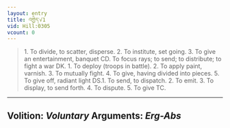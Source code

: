 ```yaml
---
layout: entry
title: འགྱེད་√1
vid: Hill:0305
vcount: 0
---
```

> 1\. To divide, to scatter, disperse\. 2\. To institute, set going\. 3\. To give an entertainment, banquet CD\. To focus rays; to send; to distribute; to fight a war DK\. 1\. To deploy (troops in battle)\. 2\. To apply paint, varnish\. 3\. To mutually fight\. 4\. To give, having divided into pieces\. 5\. To give off, radiant light DS\.1\. To send, to dispatch\. 2\. To emit\. 3\. To display, to send forth\. 4\. To dispute\. 5\. To give TC\.

---
Volition: _Voluntary_
Arguments: _Erg-Abs_
---

